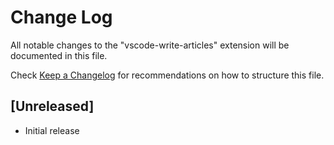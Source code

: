 # Change Log

All notable changes to the "vscode-write-articles" extension will be documented in this file.

Check [Keep a Changelog](http://keepachangelog.com/) for recommendations on how to structure this file.

## [Unreleased]

- Initial release